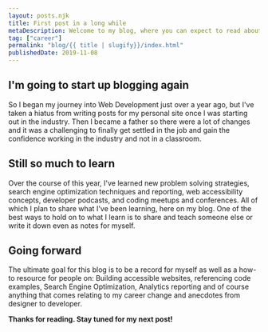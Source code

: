 ```yaml
---
layout: posts.njk
title: First post in a long while
metaDescription: Welcome to my blog, where you can expect to read about building accessible websites, SEO analytics and reporting, web development frameworks and more.
tag: ["career"]
permalink: "blog/{{ title | slugify}}/index.html"
publishedDate: 2019-11-08
---
```

## I'm going to start up blogging again

So I began my journey into Web Development just over a year ago, but I've taken a hiatus from writing posts for my personal site once I was starting out in the industry. Then I became a father so there were a lot of changes and it was a challenging to finally get settled in the job and gain the confidence working in the industry and not in a classroom.

## Still so much to learn

Over the course of this year, I've learned new problem solving strategies, search engine optimization techniques and reporting, web accessibility concepts, developer podcasts, and coding meetups and conferences. All of which I plan to share what I've been learning, here on my blog. One of the best ways to hold on to what I learn is to share and teach someone else or write it down even as notes for myself.

## Going forward

The ultimate goal for this blog is to be a record for myself as well as a how-to resource for people on: Building accessible websites, referencing code examples, Search Engine Optimization, Analytics reporting and of course anything that comes relating to my career change and anecdotes from designer to developer.

**Thanks for reading. Stay tuned for my next post!**
